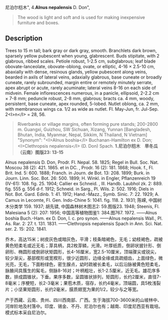 尼泊尔桤木",
4.**Alnus nepalensis** D. Don",

> The wood is light and soft and is used for making inexpensive furniture and boxes.

## Description
Trees to 15 m tall; bark gray or dark gray, smooth. Branchlets dark brown, sparsely yellow pubescent when young, glabrescent. Buds stipitate, with 2 glabrous, ribbed scales. Petiole robust, 1-2.5 cm, subglabrous; leaf blade obovate-lanceolate, obovate-oblong, ovate, or elliptic, 4-16 ×  2.5-10 cm, abaxially with dense, resinous glands, yellow pubescent along veins, bearded in axils of lateral veins, adaxially glabrous, base cuneate or broadly cuneate, rarely subrounded, margin entire or remotely minutely serrate, apex abrupt or acute, rarely acuminate; lateral veins 8-16 on each side of midvein. Female inflorescences numerous, in a panicle, ellipsoid, 2-2.2 cm ×  7-8 mm; peduncle robust, 2-8 mm, glabrous; bracts ca. 4 mm, woody, persistent, base cuneate, apex rounded, 5-lobed. Nutlet oblong, ca. 2 mm, with membranous wings ca. 1/2 as wide as nutlet. Fl. May-Jun, fr. Jul-Sep. 2&lt;I&gt;n&lt;/I&gt; = 28, 56.

> Riverbanks or village margins, often forming pure stands; 200-2800 m. Guangxi, Guizhou, SW Sichuan, Xizang, Yunnan [Bangladesh, Bhutan, India, Myanmar, Nepal, Sikkim, N Thailand, N Vietnam]
  "Synonym": "&lt;I&gt;Alnus boshia&lt;/I&gt; Buchanan-Hamilton ex D. Don; &lt;I&gt;Clethropsis nepalensis&lt;/I&gt; (D. Don) Spach.
**1.尼泊尔桤木　旱冬瓜（云南）图版23: 13-15**

Alnus nepalensis D. Don, Prodr. Fl. Nepal. 58. 1825; Regel in Bull. Soc. Nat. Moscou 38 (2): 421. 1865. et in DC. , Prodr. 16 (2): 181. 1868; Hook. f., Fl. Brit. Ind. 5: 600. 1888; Franch. in Journ. de Bot. 13: 208. 1899; Burk. in Journ. Linn. Soc. Bot. 26: 500. 1899; H. Winkl. in Engler, Pflanzenreich 19 (IV-61): 108. fig. 25. 1904; Callier ex Schneid. , Ill. Handb. Laubhol zk. 2: 889. fig. 555 g. 556 d-f. 1912; Schneid. in Sarg., Pl. Wils. 2: 502. 1916; Diels in Not. Bot. Gard. Edinb. 1: 41. 1912; Hand.-Mazz., Symb. Sinic. 7: 22. 1929; A. Camus in Lecomte, Fl. Gen. Indo-Chine 5: 1041. fig. 118. 2. 1931; 陈嵘, 中国树木分类学 159. 1937; 胡先骕, 中国森林树木图志2: 59.图版23. 1948; Steenis, Fl. Malesiana 5 (2): 207: 1956; 中国高等植物图鉴1: 384.图767. 1972. ——Alnus boshia Buch.-Ham. ex D. Don, l. c. pro synon. ——Alnus nepalensis Wall., Pl. As. Rar. 2: 27. t. 131. 1831. ——Clethropsis nepalensis Spach in Ann. Sci. Nat. ser. 2. 15: 202. 1841.

乔木，高达15米；树皮灰色或暗灰色，平滑；枝条暗褐色，无毛；幼枝褐色，疏被黄色短柔毛或近无毛；芽具柄，具2枚芽鳞，光滑。叶厚纸质，倒卵状披针形、倒卵形、椭圆形或倒卵状矩圆形，长4-16厘米，宽2.5-10厘米，顶端骤尖或锐尖，较少渐尖，基部楔形或宽楔形，很少近圆形，边缘全缘或具疏细齿，上面绿色，微光亮，无毛，下面粉绿色，密生腺点，幼时疏被长柔毛，以后沿脉被黄色短柔毛，脉腋间具簇生的髯毛，侧脉8-16对；叶柄粗壮，长1-2.5厘米，近无毛。雄花序多数，排成圆锥状，下垂。果序多数，呈圆锥状排列，矩圆形，长约2厘米，直径7-8毫米；序梗短，长2-3毫米；果苞木质，宿存，长约4毫米，顶端圆，具5枚浅裂片；小坚果矩圆形，长约2毫米，膜质翅宽为果的1/2，较少与之等宽。

产于西藏、云南、贵州、四川西南部、广西。生于海拔700-3600米的山坡林中、河岸阶地及村落中。印度、锡金、不丹、尼泊尔也有；越南、印度尼西亚有栽培。模式标本采自尼泊尔。
